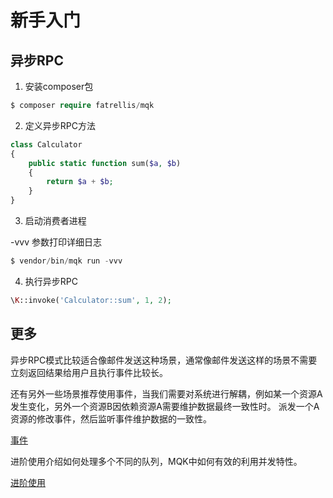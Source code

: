 新手入门
========

异步RPC
-------

1. 安装composer包

```php
$ composer require fatrellis/mqk
```

2. 定义异步RPC方法
```php
class Calculator
{
    public static function sum($a, $b)
    {
        return $a + $b;
    }
}
```

3. 启动消费者进程

-vvv 参数打印详细日志

```php
$ vendor/bin/mqk run -vvv
```

4. 执行异步RPC

```php
\K::invoke('Calculator::sum', 1, 2);
```

更多
----

异步RPC模式比较适合像邮件发送这种场景，通常像邮件发送这样的场景不需要立刻返回结果给用户且执行事件比较长。

还有另外一些场景推荐使用事件，当我们需要对系统进行解耦，例如某一个资源A发生变化，另外一个资源B因依赖资源A需要维护数据最终一致性时。
派发一个A资源的修改事件，然后监听事件维护数据的一致性。

[事件](event.md)

进阶使用介绍如何处理多个不同的队列，MQK中如何有效的利用并发特性。

[进阶使用](advanced_options.md)